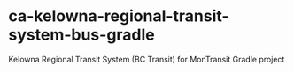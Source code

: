 # ca-kelowna-regional-transit-system-bus-gradle
Kelowna Regional Transit System (BC Transit) for MonTransit Gradle project
